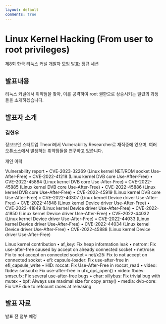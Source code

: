 ```yaml
---
layout: default
comments: true
---
```


# Linux Kernel Hacking (From user to root privileges)
제8회 한국 리눅스 커널 개발자 모임 발표: 정규 세션

## 발표내용
리눅스 커널에서 취약점을 찾아, 이를 공격하여 root 권한으로 상승시키는 일련의 과정들을 소개하겠습니다.

## 발표자 소개

### 김현우
정보보안 스타트업 Theori에서 Vulnerability Researcher로 재직중에 있으며, 여러 오픈소스에서 발생하는 취약점들을 연구하고 있씁니다.

개인 이력

Vulnerability report
• CVE-2023-32269 (Linux kernel NET/ROM socket Use-After-Free)
• CVE-2022-41218 (Linux kernel DVB core Use-After-Free)
• CVE-2022-45884 (Linux kernel DVB core Use-After-Free)
• CVE-2022-45885 (Linux kernel DVB core Use-After-Free)
• CVE-2022-45886 (Linux kernel DVB core Use-After-Free)
• CVE-2022-45919 (Linux kernel DVB core Use-After-Free)
• CVE-2022-40307 (Linux kernel Device driver Use-After-Free)
• CVE-2022-41848 (Linux kernel Device driver Use-After-Free)
• CVE-2022-41849 (Linux kernel Device driver Use-After-Free)
• CVE-2022-41850 (Linux kernel Device driver Use-After-Free)
• CVE-2022-44032 (Linux kernel Device driver Use-After-Free)
• CVE-2022-44033 (Linux kernel Device driver Use-After-Free)
• CVE-2022-44034 (Linux kernel Device driver Use-After-Free)
• CVE-2022-45888 (Linux kernel Device driver Use-After-Free)

Linux kernel contribution
• af_key: Fix heap information leak
• netrom: Fix use-after-free caused by accept on already connected socket
• net/rose: Fix to not accept on connected socket
• net/x25: Fix to not accept on connected socket
• efi: capsule-loader: Fix use-after-free in efi_capsule_write
• HID: roccat: Fix Use-After-Free in roccat_read
• video: fbdev: smscufx: Fix use-after-free in ufx_ops_open()
• video: fbdev: smscufx: Fix several use-after-free bugs
• char: xillybus: Fix trivial bug with mutex
• bpf: Always use maximal size for copy_array()
• media: dvb-core: Fix UAF due to refcount races at releasing


## 발표 자료
발표 전 첨부 예정
